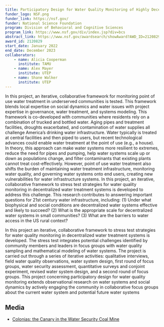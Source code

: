 ```yaml
---
title: Participatory Design for Water Quality Monitoring of Highly Decentralized Water Infrastructure Systems
funder_logo: NSF.png
funder_link: https://nsf.gov/
funder: National Science Foundation
program: Division of Behavioral and Cognitive Sciences
program_link: https://www.nsf.gov/div/index.jsp?div=bcs
abstract_link: https://www.nsf.gov/awardsearch/showAward?AWD_ID=2120829
award_id: 2120829
start_date: January 2022
end_date: December 2023
collaborators:
    - name: Alicia Cooperman
      institute: TAMU
    - name: Alex Mayer
      institute: UTEP
    - name: Shane Walker
      institute: UTEP
---
```


In this project, an iterative, collaborative framework for monitoring point of use water treatment in under­served communities is tested. This framework blends local expertise on social dynamics and water issues with project expertise in governance, water treatment, and systems modeling. This framework is co-developed with communities where residents rely on a combination of trucked­ and bottled water. Aging pipes and treatment facilities, droughts exacerbated, and contamination of water supplies all challenge America’s drinking water infrastructure. Water typically is treated at central facilities and then piped to users, but recent technological advances could enable water treatment at the point of use (e.g., a house). In theory, this approach can make water systems more resilient to extremes, reduce the need for pipes and pumping, help water systems scale up or down as populations change, and filter contaminants that existing plants cannot treat cost-effectively. However, point of use water treatment also shifts the burden of maintaining water treatment infrastructure, monitoring water quality, and governing water systems onto end users, creating new vulnerabilities for water infrastructure systems. In this project, an iterative, collaborative frame­work to stress test strategies for water quality monitoring in decentralized water treatment systems is developed to address this challenge. This research contributes to answering important questions for 21st century water infrastructure, including: (1) Under what biophysical and social conditions are decentralized water systems effective and likely to succeed? (2) What is the appropriate scale for decentralized water systems in small communities? (3) What are the barriers to water access in the US rural context?

In this project an iterative, collaborative frame­work to stress test strategies for water quality monitoring in decentralized water treatment systems is developed. The stress test integrates potential challenges identified by community members and leaders in focus groups with water quality sampling and mathematical modeling of water systems. The project is carried out through a series of iterative activities: qualitative interviews, field water quality observations, water system design, first round of focus groups, water security assessment, quantitative surveys and conjoint experiment, revised water system design, and a second round of focus groups. This project concerning participatory design for water quality monitoring extends observational research on water systems and social dynamics by actively engaging the community in collaborative focus groups about the current water system and potential future water systems

## Media

* [Colonias: the Canary in the Water Security Coal Mine](https://twri.tamu.edu/publications/txh2o/2022/winter-2022/colonias-the-canary-in-the-water-security-coal-mine/)
